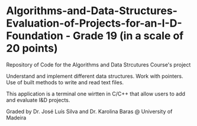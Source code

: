 # Algorithms-and-Data-Structures-Evaluation-of-Projects-for-an-I-D-Foundation - Grade 19 (in a scale of 20 points)
Repository of Code for the Algorithms and Data Strcutures Course's project

Understand and implement different data structures. Work with pointers. Use of built methods to write and read text files.

This application is a terminal one wirtten in C/C++ that allow users to add and evaluate I&D projects.

Graded by Dr. José Luís Silva and Dr. Karolina Baras @ University of Madeira
